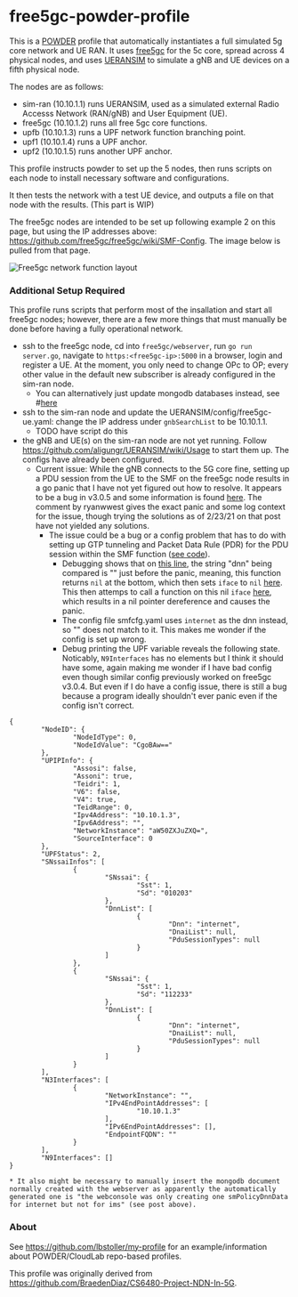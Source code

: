 # free5gc-powder-profile

This is a [POWDER](https://powderwireless.net/) profile that automatically instantiates a full simulated 5g core network and UE RAN. It uses [free5gc](https://github.com/free5gc/free5gc) for the 5c core, spread across 4 physical nodes, and uses [UERANSIM](https://github.com/aligungr/UERANSIM) to simulate a gNB and UE devices on a fifth physical node.

The nodes are as follows:
* sim-ran (10.10.1.1) runs UERANSIM, used as a simulated external Radio Accesss Network (RAN/gNB) and User Equipment (UE).
* free5gc (10.10.1.2) runs all free 5gc core functions.
* upfb (10.10.1.3) runs a UPF network function branching point.
* upf1 (10.10.1.4) runs a UPF anchor.
* upf2 (10.10.1.5) runs another UPF anchor.

This profile instructs powder to set up the 5 nodes, then runs scripts on each node to install necessary software and configurations. 

It then tests the network with a test UE device, and outputs a file on that node with the results. (This part is WIP)

The free5gc nodes are intended to be set up following example 2 on this page, but using the IP addresses above: https://github.com/free5gc/free5gc/wiki/SMF-Config. The image below is pulled from that page.

![Free5gc network function layout](https://camo.githubusercontent.com/69be509629703a3951dead2c2096a04fee5a46b422edb91a09f6d15eaac0d7e5/68747470733a2f2f692e696d6775722e636f6d2f744d6d324f77612e706e67)

### Additional Setup Required

This profile runs scripts that perform most of the insallation and start all free5gc nodes; however, there are a few more things that must manually be done before having a fully operational network.

* ssh to the free5gc node, cd into `free5gc/webserver`, run `go run server.go`, navigate to `https:<free5gc-ip>:5000` in a browser, login and register a UE. At the moment, you only need to change OPc to OP; every other value in the default new subscriber is already configured in the sim-ran node.
  * You can alternatively just update mongodb databases instead, see #[here](https://forum.free5gc.org/t/on-latest-v3-05-pdu-session-fails-with-has-no-pre-config-route-referred-to-previous-similar-post-no-luck/670/4?u=ryanwwest)
* ssh to the sim-ran node and update the UERANSIM/config/free5gc-ue.yaml: change the IP address under `gnbSearchList` to be 10.10.1.1.
  * TODO have script do this
* the gNB and UE(s) on the sim-ran node are not yet running. Follow https://github.com/aligungr/UERANSIM/wiki/Usage to start them up. The configs have already been configured.
  * Current issue: While the gNB connects to the 5G core fine, setting up a PDU session from the UE to the SMF on the free5gc node results in a go panic that I have not yet figured out how to resolve. It appears to be a bug in v3.0.5 and some information is found [here](https://forum.free5gc.org/t/on-latest-v3-05-pdu-session-fails-with-has-no-pre-config-route-referred-to-previous-similar-post-no-luck/670). The comment by ryanwwest gives the exact panic and some log context for the issue, though trying the solutions as of 2/23/21 on that post have not yielded any solutions.
    * The issue could be a bug or a config problem that has to do with setting up GTP tunneling and Packet Data Rule (PDR) for the PDU session within the SMF function ([see code](https://github.com/free5gc/smf/blob/eb13ffabeef1f0ca281f62113d1fde2dbaac853a/context/datapath.go#L388)). 
      * Debugging shows that on [this line](https://github.com/free5gc/smf/blob/eb13ffabeef1f0ca281f62113d1fde2dbaac853a/context/upf.go#L217), the string "dnn" being compared is "" just before the panic, meaning, this function returns `nil` at the bottom, which then sets `iface` to `nil` [here](https://github.com/free5gc/smf/blob/eb13ffabeef1f0ca281f62113d1fde2dbaac853a/context/datapath.go#L388). This then attemps to call a function on this nil `iface` [here](https://github.com/free5gc/smf/blob/eb13ffabeef1f0ca281f62113d1fde2dbaac853a/context/datapath.go#L393), which results in a nil pointer dereference and causes the panic.
      * The config file smfcfg.yaml uses `internet` as the dnn instead, so "" does not match to it. This makes me wonder if the config is set up wrong.
      * Debug printing the UPF variable reveals the following state. Noticably, `N9Interfaces` has no elements but I think it should have some, again making me wonder if I have bad config even though similar config previously worked on free5gc v3.0.4. But even if I do have a config issue, there is still a bug because a program ideally shouldn't ever panic even if the config isn't correct.
```
{                                                         
        "NodeID": {                                       
                "NodeIdType": 0,                                                                                     
                "NodeIdValue": "CgoBAw=="                
        },                                                                                                           
        "UPIPInfo": {                                     
                "Assosi": false,
                "Assoni": true,
                "Teidri": 1,
                "V6": false,
                "V4": true,
                "TeidRange": 0,               
                "Ipv4Address": "10.10.1.3",       
                "Ipv6Address": "",         
                "NetworkInstance": "aW50ZXJuZXQ=",
                "SourceInterface": 0                
        },                                                
        "UPFStatus": 2,
        "SNssaiInfos": [
                {         
                        "SNssai": {
                                "Sst": 1,
                                "Sd": "010203"
                        },                                                                                           
                        "DnnList": [                
                                {                                                                                    
                                        "Dnn": "internet",                                                           
                                        "DnaiList": null,
                                        "PduSessionTypes": null
                                }
                        ]                                 
                },                                        
                {                                         
                        "SNssai": {
                                "Sst": 1,
                                "Sd": "112233"
                        },                                
                        "DnnList": [
                                {
                                        "Dnn": "internet", 
                                        "DnaiList": null,
                                        "PduSessionTypes": null
                                }
                        ]                                 
                }                                         
        ],                                                
        "N3Interfaces": [                                 
                {                                         
                        "NetworkInstance": "",
                        "IPv4EndPointAddresses": [
                                "10.10.1.3"
                        ],                                
                        "IPv6EndPointAddresses": [],
                        "EndpointFQDN": ""
                }                                         
        ],                                                
        "N9Interfaces": []                                
}
```

    * It also might be necessary to manually insert the mongodb document normally created with the webserver as apparently the automatically generated one is "the webconsole was only creating one smPolicyDnnData for internet but not for ims" (see post above).

### About

See https://github.com/lbstoller/my-profile for an example/information about POWDER/CloudLab repo-based profiles.

This profile was originally derived from https://github.com/BraedenDiaz/CS6480-Project-NDN-In-5G.
